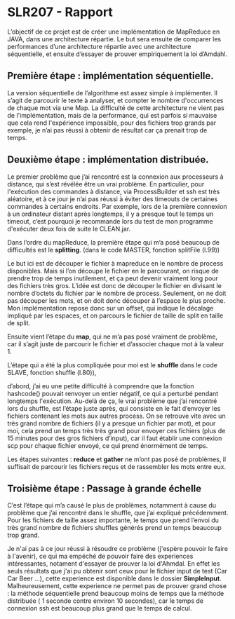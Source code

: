 # SLR207 - Rapport

L’objectif de ce projet est de créer une implémentation de MapReduce en JAVA, dans une architecture répartie. Le but sera ensuite de comparer les performances d’une architecture répartie avec une architecture séquentielle, et ensuite d’essayer de prouver empiriquement la loi d’Amdahl.


## Première étape : implémentation séquentielle.

La version séquentielle de l’algorithme est assez simple à implémenter. Il s’agit de parcourir le texte à analyser, et compter le nombre d'occurrences de chaque mot via une Map. La difficulté de cette architecture ne vient pas de l'implémentation, mais de la performance, qui est parfois si mauvaise que cela rend l'expérience impossible, pour des fichiers trop grands par exemple, je n’ai pas réussi à obtenir de résultat car ça prenait trop de temps.


## Deuxième étape : implémentation distribuée.

Le premier problème que j’ai rencontré est la connexion aux processeurs à distance, qui s’est révélée être un vrai problème. En particulier, pour l'exécution des commandes à distance, via ProcessBuilder et ssh est très aléatoire, et à ce jour je n’ai pas réussi à éviter des timeouts de certaines commandes à certains endroits. Par exemple, lors de la première connexion à un ordinateur distant après longtemps, il y a presque tout le temps un timeout, c’est pourquoi je recommande lors du test de mon programme d'exécuter deux fois de suite le CLEAN.jar.

Dans l’ordre du mapReduce, la première étape qui m’a posé beaucoup de difficultés est le **splitting**. (dans le code MASTER, fonction splitFile (l.99))

Le but ici est de découper le fichier à mapreduce en le nombre de process disponibles. Mais si l’on découpe le fichier en le parcourant, on risque de prendre trop de temps inutilement, et ça peut devenir vraiment long pour des fichiers très gros. L’idée est donc de découper le fichier en divisant le nombre d’octets du fichier par le nombre de process. Seulement, on ne doit pas découper les mots, et on doit donc découper à l’espace le plus proche.
Mon implémentation repose donc sur un offset, qui indique le décalage impliqué par les espaces, et on parcours le fichier de taille de split en taille de split.


Ensuite vient l’étape du **map**, qui ne m’a pas posé vraiment de problème, car il s’agit juste de parcourir le fichier et d’associer chaque mot à la valeur 1.

L’étape qui a été la plus compliquée pour moi est le **shuffle**  dans le code SLAVE, fonction shuffle (l.80)),

d’abord, j’ai eu une petite difficulté à comprendre que la fonction hashcode() pouvait renvoyer un entier négatif, ce qui a perturbé pendant longtemps l'exécution.
Au-delà de ça, le vrai problème que j’ai rencontré lors du shuffle, est l’étape juste après, qui consiste en le fait d’envoyer les fichiers contenant les mots aux autres process. On se retrouve vite avec un très grand nombre de fichiers (il y a presque un fichier par mot), et pour moi, cela prend un temps très très grand pour envoyer ces fichiers (plus de 15 minutes pour des gros fichiers d’input), car il faut établir une connexion scp pour chaque fichier envoyé, ce qui prend énormément de temps.

Les étapes suivantes : **reduce** et **gather** ne m’ont pas posé de problèmes, il suffisait de parcourir les fichiers reçus et de rassembler les mots entre eux.


## Troisième étape : Passage à grande échelle

C’est l’étape qui m’a causé le plus de problèmes, notamment à cause du problème que j’ai rencontré dans le shuffle, que j’ai expliqué précédemment. Pour les fichiers de taille assez importante, le temps que prend l’envoi du très grand nombre de fichiers shuffles générés prend un temps beaucoup trop grand.

Je n'ai pas à ce jour réussi à résoudre ce problème (j'espère pouvoir le faire à l'avenir), ce qui ma empéché de pouvoir faire des experiences intéressantes, notament d'essayer de prouver la loi d'Ahmdal.
En effet les seuls résultats que j'ai pu obtenir sont ceux pour le fichier input de test (Car Car Beer ...), cette experience est disponible dans le dossier **SimpleInput**. Malheureusement, cette experience ne permet pas de prouver grand chose : la méthode séquentielle prend beaucoup moins de temps que la méthode distribuée ( 1 seconde contre environ 10 secondes), car le temps de connexion ssh est beaucoup plus grand que le temps de calcul.

